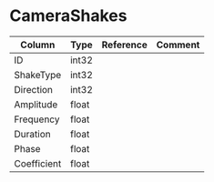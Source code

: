 # CameraShakes

| Column | Type | Reference | Comment |
|--------|------|-----------|---------|
|ID|int32|||
|ShakeType|int32|||
|Direction|int32|||
|Amplitude|float|||
|Frequency|float|||
|Duration|float|||
|Phase|float|||
|Coefficient|float|||

